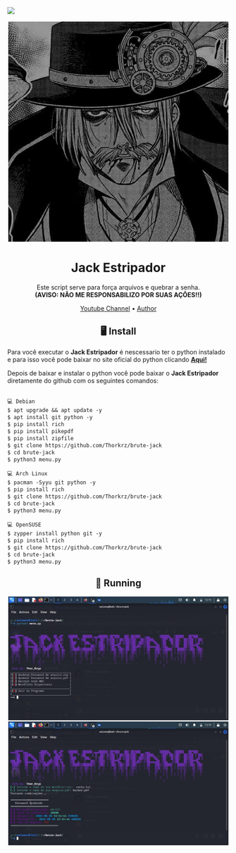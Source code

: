 <p>
<img src= "https://camo.githubusercontent.com/71b837571c48af3aa60a73dbc9d5936aa359d78efbfa8a6743cbbbc16b80ef4d/68747470733a2f2f63646e2e646973636f72646170702e636f6d2f6174746163686d656e74732f3830353930323039333930363630383138362f3830353931333937323533353539303932322f74656e6f722e676966"/>
</p>


<p align="center" ><img alt="Brute-Jack" src="https://github.com/Thorkrz/brute-jack/blob/main/jack_logo.jpg"width=500></p>
<h1 align="center">Jack Estripador</h1>
<p align="center">

  

  <p align="center">
    Este script serve para força arquivos e quebrar a senha.<br>
   <strong>(AVISO: NÃO ME RESPONSABILIZO POR SUAS AÇÕES!!)</strong>
  </p>
</p> 




<p align="center">
  <a href="https://www.youtube.com/channel/UCwaJ7N2g1yP8bqzubB6AxNw">Youtube Channel</a> •
  <a href="https://github.com/Thorkrz">Author</a> 
</p>



<h2 align="center">🖥 Install</h2>


Para você executar o **Jack Estripador** é nescessario ter o python instalado e para isso você pode baixar no site oficial do python clicando [**Aqui!**](https://www.python.org/downloads/)

Depois de baixar e instalar o python você pode baixar o **Jack Estripador** diretamente do github com os seguintes comandos:

```

💻 Debian
$ apt upgrade && apt update -y
$ apt install git python -y
$ pip install rich 
$ pip install pikepdf 
$ pip install zipfile
$ git clone https://github.com/Thorkrz/brute-jack
$ cd brute-jack
$ python3 menu.py

💻 Arch Linux
$ pacman -Syyu git python -y
$ pip install rich 
$ git clone https://github.com/Thorkrz/brute-jack
$ cd brute-jack
$ python3 menu.py

💻 OpenSUSE
$ zypper install python git -y
$ pip install rich 
$ git clone https://github.com/Thorkrz/brute-jack
$ cd brute-jack
$ python3 menu.py
``` 

<p align="center" >
  <h2 align="center">🚀 Running</h2>
  <p align="center" ><img alt="Brute-Jack" src="https://github.com/Thorkrz/brute-jack/blob/main/runscript1.jpg"width=500>
  <img alt="Brute-Jack" src="https://github.com/Thorkrz/brute-jack/blob/main/runscript2.jpg"width=500>

</p>



